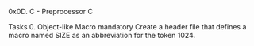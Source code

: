 0x0D. C - Preprocessor
C

Tasks
0. Object-like Macro
mandatory
Create a header file that defines a macro named SIZE as an abbreviation for the token 1024.
